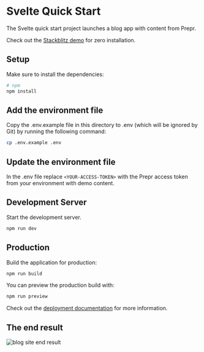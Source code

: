 # Svelte Quick Start
The Svelte quick start project launches a blog app with content from Prepr.

Check out the [Stackblitz demo](https://stackblitz.com/edit/svelte-quick-start) for zero installation.

## Setup

Make sure to install the dependencies:

```bash
# npm
npm install
```

## Add the environment file 
Copy the .env.example file in this directory to .env (which will be ignored by Git) by running the following command: 

```bash
cp .env.example .env
```

## Update the environment file
In the .env file replace `<YOUR-ACCESS-TOKEN>` with the Prepr access token from your environment with demo content.

## Development Server

Start the development server.

```bash
npm run dev
```

## Production

Build the application for production:

```bash
npm run build
```

You can preview the production build with:

```bash
npm run preview
```

Check out the [deployment documentation](https://kit.svelte.dev/docs/building-your-app) for more information.

## The end result

![blog site end result](https://assets-site.prepr.io//5oz8w28ybxje-screenshot-2023-05-10-at-111353.png)
